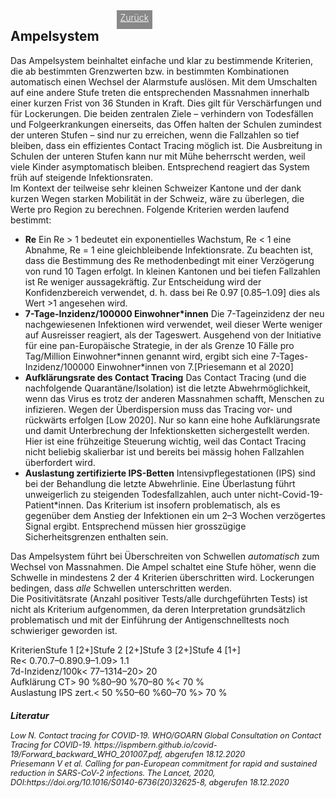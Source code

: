 <html>
  <head>
    <title>Ampelsystem</title>
    <meta charset="utf-8" />
    <meta http-equiv="expires" content="0">
  <style>
 /* FONTS */
 @import url("https://fonts.googleapis.com/css?family=Open+Sans+Condensed:300,700");
</style>
  </head>
  <body>
 <div style="display:flex;"><h2>Ampelsystem</h2> <div style="margin-left:2em;padding:3px 6px 0 6px;background-color:#888;color:#fff;font-weight:300;height:27px!important;"><a href="main" style="color:#fff;">Zurück</a></div></div>
    <div class="twocol">
    <div class="ntext">
    Das Ampelsystem beinhaltet einfache und klar zu bestimmende Kriterien, die ab bestimmten Grenzwerten bzw. in bestimmten Kombinationen automatisch einen Wechsel der Alarmstufe auslösen. Mit dem Umschalten auf eine andere Stufe treten die entsprechenden Massnahmen innerhalb einer kurzen Frist von 36 Stunden in Kraft. Dies gilt für Verschärfungen und für Lockerungen.
    Die beiden zentralen Ziele – verhindern von Todesfällen und Folgeerkrankungen einerseits, das Offen halten der Schulen zumindest der unteren Stufen – sind nur zu erreichen, wenn die Fallzahlen so tief bleiben, dass ein effizientes Contact Tracing möglich ist. Die Ausbreitung in Schulen der unteren Stufen kann nur mit Mühe beherrscht werden, weil viele Kinder asymptomatisch bleiben. Entsprechend reagiert das System früh auf steigende Infektionsraten.</div>
      <div class="ntext">Im Kontext der teilweise sehr kleinen Schweizer Kantone und der dank kurzen Wegen starken Mobilität in der Schweiz, wäre zu überlegen, die Werte pro Region zu berechnen.
    Folgende Kriterien werden laufend bestimmt:
      <ul>
        <li><strong>Re</strong> Ein Re > 1 bedeutet ein exponentielles Wachstum, Re < 1 eine Abnahme, Re = 1 eine gleichbleibende Infektionsrate. Zu beachten ist, dass die Bestimmung des Re methodenbedingt mit einer Verzögerung von rund 10 Tagen erfolgt. In kleinen Kantonen und bei tiefen Fallzahlen ist Re weniger aussagekräftig. Zur Entscheidung wird der Konfidenzbereich verwendet, d. h. dass bei Re 0.97 [0.85–1.09] dies als Wert >1 angesehen wird.</li>
        <li><strong>7-Tage-Inzidenz/100000 Einwohner*innen</strong> Die 7-Tageinzidenz der neu nachgewiesenen Infektionen wird verwendet, weil dieser Werte weniger auf Ausreisser reagiert, als der Tageswert. Ausgehend von der Initiative für eine pan-Europäische Strategie, in der als Grenze 10 Fälle pro Tag/Million Einwohner*innen genannt wird, ergibt sich eine 7-Tages-Inzidenz/100000 Einwohner*innen von 7.[Priesemann et al 2020]</li>
         <li><strong>Aufklärungsrate des Contact Tracing</strong> Das Contact Tracing (und die nachfolgende Quarantäne/Isolation) ist die letzte Abwehrmöglichkeit, wenn das Virus es trotz der anderen Massnahmen schafft, Menschen zu infizieren. Wegen der Überdispersion muss das Tracing vor- und rückwärts erfolgen [Low 2020]. Nur so kann eine hohe Aufklärungsrate und damit Unterbrechung der Infektionsketten sichergestellt werden. Hier ist eine frühzeitige Steuerung wichtig, weil das Contact Tracing nicht beliebig skalierbar ist und bereits bei mässig hohen Fallzahlen überfordert wird.</li>
        <li><strong>Auslastung zertifizierte IPS-Betten</strong> Intensivpflegestationen (IPS) sind bei der Behandlung die letzte Abwehrlinie. Eine Überlastung führt unweigerlich zu steigenden Todesfallzahlen, auch unter nicht-Covid-19-Patient*innen. Das Kriterium ist insofern problematisch, als es gegenüber dem Anstieg der Infektionen ein um 2–3 Wochen verzögertes Signal ergibt. Entsprechend müssen hier grosszügige Sicherheitsgrenzen enthalten sein.</li>
      </ul>
        <div class="ntext">Das Ampelsystem führt bei Überschreiten von Schwellen <em>automatisch</em> zum Wechsel von Massnahmen. Die Ampel schaltet eine Stufe höher, wenn die Schwelle in mindestens 2 der 4 Kriterien überschritten wird. Lockerungen bedingen, dass <em>alle</em> Schwellen unterschritten werden.</div>
<div class="ntext">Die Positivitätsrate (Anzahl positiver Tests/alle durchgeführten Tests) ist nicht als Kriterium aufgenommen, da deren Interpretation grundsätzlich problematisch und mit der Einführung der Antigenschnelltests noch schwieriger geworden ist.</div>
    </div>
  </div>
  <div class="ntable" style="display:flex;width:100%;min-width:400px;margin-top:1em;">
    <div class="tbl5 st0">
      Kriterien
    </div>
    <div class="tbl5 st1">
      Stufe 1 [2+]
    </div>
    <div class="tbl5 st2">
      Stufe 2 [2+]
    </div>
    <div class="tbl5 st3">
      Stufe 3 [2+]
    </div>
    <div class="tbl5 st4">
      Stufe 4 [1+]
    </div>
    </div>
  <div class="ntbl" style="display:flex;width:100%;min-width:400px;">
    <div class="tbl5 s0">
      Re
    </div>
    <div class="tbl5 s1">
     < 0.7
    </div>
     <div class="tbl5 s2">
      0.7–0.89
    </div>
     <div class="tbl5 s3">
      0.9–1.09
    </div>
     <div class="tbl5 s4">
      > 1.1
    </div>
  </div>
  <div class="ntbl" style="display:flex;width:100%;min-width:400px;">
    <div class="tbl5 s0">
      7d-Inzidenz/100k
    </div>
    <div class="tbl5 s1">
      < 7
    </div>
     <div class="tbl5 s2">
      7–13
    </div>
     <div class="tbl5 s3">
      14–20
    </div>
     <div class="tbl5 s4">
     > 20
    </div>
  </div>
  <div class="ntbl" style="display:flex;width:100%;min-width:400px;">
    <div class="tbl5 s0">
      Aufklärung CT
    </div>
    <div class="tbl5 s1">
      > 90 %
    </div>
     <div class="tbl5 s2">
      80–90 %
    </div>
     <div class="tbl5 s3">
      70–80 %
    </div>
     <div class="tbl5 s4">
     < 70 %
    </div>
  </div>
  <div class="ntbl" style="display:flex;width:100%;min-width:400px;">
    <div class="tbl5 s0">
      Auslastung IPS zert.
    </div>
    <div class="tbl5 s1">
      < 50 %
    </div>
     <div class="tbl5 s2">
      50–60 %
    </div>
     <div class="tbl5 s3">
      60–70 %
    </div>
     <div class="tbl5 s4">
     > 70 %
    </div>
  </div>
<div id="foot" style="font-size:0.9em;margin-top:1em;font-style:italic;">
  <h3>Literatur</h3>
  <div id="ref1">Low N. Contact tracing for COVID-19. WHO/GOARN Global Consultation on Contact Tracing for COVID-19. https://ispmbern.github.io/covid-19/Forward_backward_WHO_201007.pdf, abgerufen 18.12.2020</div>
<div id="ref2">Priesemann V et al. Calling for pan-European commitment for rapid and sustained reduction in SARS-CoV-2 infections. The Lancet, 2020, DOI:https://doi.org/10.1016/S0140-6736(20)32625-8, abgerufen 18.12.2020</div>
    </div>
